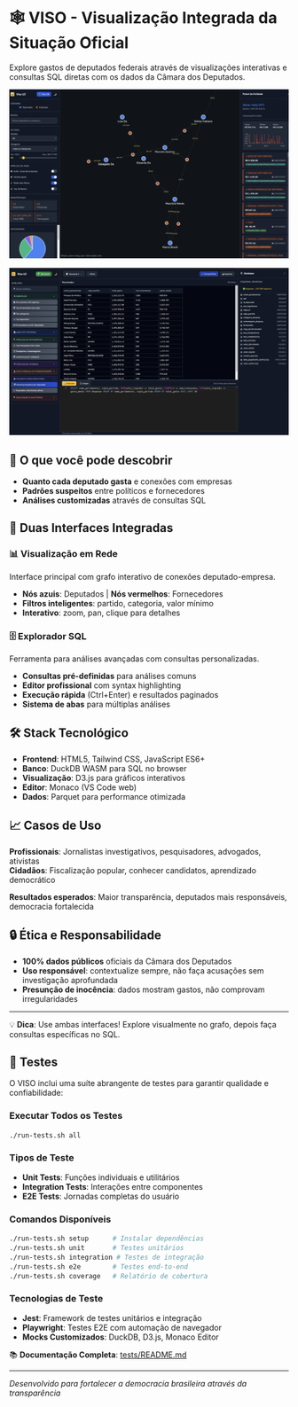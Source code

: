# 🕸️ VISO - Visualização Integrada da Situação Oficial

Explore gastos de deputados federais através de visualizações interativas e consultas SQL diretas com os dados da Câmara dos Deputados.

![viso ui graph](./docs/viso_ui_graph.png)

![viso ui db](./docs/viso_ui_db.png)

## 🎯 O que você pode descobrir
- **Quanto cada deputado gasta** e conexões com empresas
- **Padrões suspeitos** entre políticos e fornecedores  
- **Análises customizadas** através de consultas SQL

## 🔧 Duas Interfaces Integradas

### 📊 Visualização em Rede
Interface principal com grafo interativo de conexões deputado-empresa.
- **Nós azuis**: Deputados | **Nós vermelhos**: Fornecedores
- **Filtros inteligentes**: partido, categoria, valor mínimo
- **Interativo**: zoom, pan, clique para detalhes

### 🗄️ Explorador SQL 
Ferramenta para análises avançadas com consultas personalizadas.
- **Consultas pré-definidas** para análises comuns
- **Editor profissional** com syntax highlighting
- **Execução rápida** (Ctrl+Enter) e resultados paginados
- **Sistema de abas** para múltiplas análises

## 🛠️ Stack Tecnológico
- **Frontend**: HTML5, Tailwind CSS, JavaScript ES6+
- **Banco**: DuckDB WASM para SQL no browser
- **Visualização**: D3.js para gráficos interativos
- **Editor**: Monaco (VS Code web)
- **Dados**: Parquet para performance otimizada

## 📈 Casos de Uso
**Profissionais**: Jornalistas investigativos, pesquisadores, advogados, ativistas  
**Cidadãos**: Fiscalização popular, conhecer candidatos, aprendizado democrático

**Resultados esperados**: Maior transparência, deputados mais responsáveis, democracia fortalecida

## 🔒 Ética e Responsabilidade
- **100% dados públicos** oficiais da Câmara dos Deputados  
- **Uso responsável**: contextualize sempre, não faça acusações sem investigação aprofundada
- **Presunção de inocência**: dados mostram gastos, não comprovam irregularidades

---

💡 **Dica**: Use ambas interfaces! Explore visualmente no grafo, depois faça consultas específicas no SQL.

## 🧪 Testes

O VISO inclui uma suíte abrangente de testes para garantir qualidade e confiabilidade:

### Executar Todos os Testes
```bash
./run-tests.sh all
```

### Tipos de Teste
- **Unit Tests**: Funções individuais e utilitários
- **Integration Tests**: Interações entre componentes
- **E2E Tests**: Jornadas completas do usuário

### Comandos Disponíveis
```bash
./run-tests.sh setup      # Instalar dependências
./run-tests.sh unit       # Testes unitários
./run-tests.sh integration # Testes de integração
./run-tests.sh e2e        # Testes end-to-end
./run-tests.sh coverage   # Relatório de cobertura
```

### Tecnologias de Teste
- **Jest**: Framework de testes unitários e integração
- **Playwright**: Testes E2E com automação de navegador
- **Mocks Customizados**: DuckDB, D3.js, Monaco Editor

📚 **Documentação Completa**: [tests/README.md](tests/README.md)

---

*Desenvolvido para fortalecer a democracia brasileira através da transparência*
